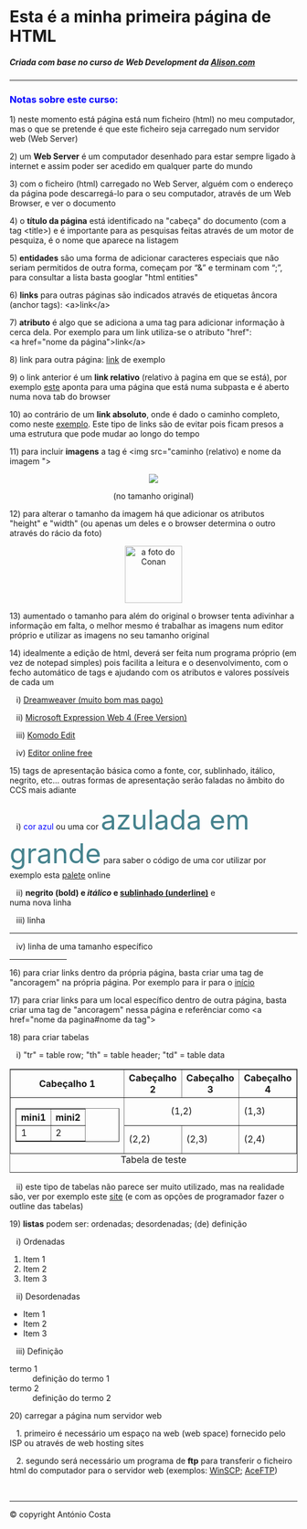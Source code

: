 <html>

<head>
<title>A minha primeira página Web</title>

</head>

<body>

<h1>Esta é a minha primeira página de HTML</h1>
<h5>Criada com base no curso de Web Development da <a href="https://alison.com/topic/learn/1255/24414/html-coding-create-web-pages/">Alison.com</a></h5>
<hr>
<a name="início">
<h3><font color="blue">Notas sobre este curso:</font></h3>

<p>1) neste momento está página está num ficheiro (html) no meu computador, mas o que se pretende é que este ficheiro seja carregado num servidor web (Web Server)</p>
<p>2) um <b>Web Server</b> é um computador desenhado para estar sempre ligado à internet e assim poder ser acedido em qualquer parte do mundo</p>
<p>3) com o ficheiro (html) carregado no Web Server, alguém com o endereço da página pode descarregá-lo para o seu computador, através de um Web Browser, e ver o documento</p>
<p>4) o <b>título da página</b> está identificado na "cabeça" do documento (com a tag &lt;title&gt;) e é importante para as pesquisas feitas através de um motor de pesquiza, é o nome que aparece na listagem</p>
<p>5) <b>entidades</b> são uma forma de adicionar caracteres especiais que não seriam permitidos de outra forma, começam por “&” e terminam com “;”, para consultar a lista basta googlar "html entities"</p>
<p>6) <b>links</b> para outras páginas são indicados através de etiquetas âncora (anchor tags): &lt;a&gt;link&lt;&#47;a&gt;</p>
<p>7) <b>atributo</b> é algo que se adiciona a uma tag para adicionar informação à cerca dela. Por exemplo para um link utiliza-se o atributo "href": &lt;a&nbsp;href="nome da página"&gt;link&lt;&#47;a&gt;</p>
<p>8) link para outra página: <a href="02teste.html">link</a> de exemplo</p>
<p>9) o link anterior é um <b>link relativo</b> (relativo à pagina em que se está), por exemplo <a href="teste\03teste.html" target="_blank">este</a> aponta para uma página que está numa subpasta e é aberto numa nova tab do browser</p>
<p>10) ao contrário de um <b>link absoluto</b>, onde é dado o caminho completo, como neste <a href="D:\SkyDrive\10. MyProject\93. Página Web\01.PáginaTeste\03teste.html">exemplo</a>. Este tipo de links são de evitar pois ficam presos a uma estrutura que pode mudar ao longo do tempo</p>
<p>11) para incluir <b>imagens</b> a tag é &lt;img&nbsp;src="caminho (relativo) e nome da imagem "&gt;</p>
<p></p>
<p>
<center><img src="imagens\conan.BMP"></center>
</p>
<p>
<center>(no tamanho original)</center>
</p>
<p>12) para alterar o tamanho da imagem há que adicionar os atributos "height" e "width" (ou apenas um deles e o browser determina o outro através do rácio da foto)</p>
<p>
<center><img src="imagens\conan.BMP" height="100" title="a foto do Conan"></center>
</p>
<p>13) aumentado o tamanho para além do original o browser tenta adivinhar a informação em falta, o melhor mesmo é trabalhar as imagens num editor próprio e utilizar as imagens no seu tamanho original</p>
<p>14) idealmente a edição de html, deverá ser feita num programa próprio (em vez de notepad simples) pois facilita a leitura e o desenvolvimento, com o fecho automático de tags e ajudando com os atributos e valores possíveis de cada um</p>
<p>&nbsp;&nbsp;&nbsp;i) <a href="https://www.adobe.com/pt/products/dreamweaver.html">Dreamweaver (muito bom mas pago)</a></p>
<p>&nbsp;&nbsp;&nbsp;ii) <a href="https://www.microsoft.com/en-us/download/details.aspx?id=36179&ranMID=24542&ranEAID=TnL5HPStwNw&ranSiteID=TnL5HPStwNw-Zr71mcRYJenbGOJnjYbTdw&tduid=(b41c67d2e6f2082dd4d7645d1a95c16d)(256380)(2459594)(TnL5HPStwNw-Zr71mcRYJenbGOJnjYbTdw)()">Microsoft Expression Web 4 (Free Version)</a></p>
<p>&nbsp;&nbsp;&nbsp;iii) <a href="https://www.activestate.com/komodo-ide/downloads/edit">Komodo Edit</a></p>
<p>&nbsp;&nbsp;&nbsp;iv) <a href="https://html-online.com/">Editor online free</a></p>
<p>15) tags de apresentação básica como a fonte, cor, sublinhado, itálico, negrito, etc... outras formas de apresentação serão faladas no âmbito do CCS mais adiante</p>
<p>&nbsp;&nbsp;&nbsp;i) <font color="blue">cor azul</font> ou uma cor <font size="15" color="#45828D">azulada em grande</font> para saber o código de uma cor utilizar por exemplo esta <a href="http://paletton.com">palete</a> online</p>
<p>&nbsp;&nbsp;&nbsp;ii) <b>negrito (bold) e <i>itálico</i> e <u>sublinhado (underline)</u></b> e <br> numa nova linha</p>
<p>&nbsp;&nbsp;&nbsp;iii) linha</p>
<hr>
<p>&nbsp;&nbsp;&nbsp;iv) linha de uma tamanho específico</p>
<hr width="100px">
<p></p>
<p>16) para criar links dentro da própria página, basta criar uma tag de "ancoragem" na própria página. Por exemplo para ir para o <a href="#início">início</a></p>
<p>17) para criar links para um local específico dentro de outra página, basta criar uma tag de "ancoragem" nessa página e referênciar como &lt;a href="nome da pagina#nome da tag"&gt;</p>
<p>18) para criar tabelas</p>
<p>&nbsp;&nbsp;&nbsp;i) "tr" = table row; "th" = table header; "td" = table data</p>

<table border="1" width="600px" align="center"><!--há vários atributos: cor,largura das linhas, etc, etc...-->
<caption align="bottom">Tabela de teste</caption>
	<tr>
		<th width=200px">Cabeçalho 1</th>
		<th>Cabeçalho 2</th>
		<th>Cabeçalho 3</th>
		<th>Cabeçalho 4</th>
	</tr>
	<tr>
		<td rowspan=2><!--Para fazer o merge de linhas-->
			<table border="1"><!--tabela dentro de uma tabela-->
				<tr>
					<th>mini1</th>
					<th>mini2</th>
				</tr>
				<tr>
					<td>1</td>
					<td>2</td>
				</tr>
			</table>
		</td>
		<td colspan=2 align="center" valign="center">(1,2)</td><!--Para fazer o merge de colunas-->
		<td>(1,3)</td>
	</tr>
	<tr>
		<td>(2,2)</td>
		<td>(2,3)</td>
		<td>(2,4)</td>
	</tr>
</table>
<p>&nbsp;&nbsp;&nbsp;ii) este tipo de tabelas não parece ser muito utilizado, mas na realidade são, ver por exemplo este <a href="http://www.bbc.com/" target="_blank">site</a> (e com as opções de programador fazer o outline das tabelas)</p>
<p>19) <b>listas</b> podem ser: ordenadas; desordenadas; (de) definição</p>
<p>&nbsp;&nbsp;&nbsp;i) Ordenadas</p>
<ol><!--ordered list-->
	<li>Item 1</li><!--list item-->
	<li>Item 2</li>
	<li>Item 3</li>
</ol>
<p>&nbsp;&nbsp;&nbsp;ii) Desordenadas</p>
<ul><!--unordered list-->
	<li>Item 1</li>
	<li>Item 2</li>
	<li>Item 3</li>
</ul>
<p>&nbsp;&nbsp;&nbsp;iii) Definição</p>
<dl><!--definition list-->
	<dt>termo 1</dt><!--definition term-->
	<dd>definição do termo 1</dd><!--definition detail-->
	<dt>termo 2</dt>
	<dd>definição do termo 2</dd>
</dl>
<p>20) carregar a página num servidor web</p>
<p>&nbsp;&nbsp;&nbsp;1. primeiro é necessário um espaço na web (web space) fornecido pelo ISP ou através de web hosting sites</p>
<p>&nbsp;&nbsp;&nbsp;2. segundo será necessário um programa de <b>ftp</b> para transferir o ficheiro html do computador para o servidor web (exemplos: <a href="https://winscp.net/eng/download.php">WinSCP</a>; <a href="https://aceftp-free.en.softonic.com">AceFTP</a>)</p>
<p></p>
<p></p>
<p>&nbsp;</p>
<hr>
<p>&copy; copyright António Costa</p>

</body>

</html>

